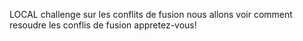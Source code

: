 LOCAL
challenge sur les conflits de fusion
nous allons voir comment resoudre 
les conflis de fusion 
appretez-vous!
